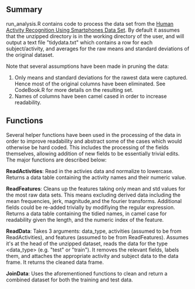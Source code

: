 ## Summary ##

run_analysis.R contains code to process the data set from the [Human Activity Recognition Using Smartphones Data Set](https://d396qusza40orc.cloudfront.net/getdata%2Fprojectfiles%2FUCI%20HAR%20Dataset.zip). By default it assumes that the unzipped directory is in the working directory of the user, and will output a text file "tidydata.txt" which contains a row for each subject/activity, and averages for the raw means and standard deviations of the original dataset.

Note that several assumptions have been made in pruning the data:

1. Only means and standard deviations for the rawest data were captured. Hence most of the original columns have been eliminated. See CodeBook.R for more details on the resulting set.
1. Names of columns have been camel cased in order to increase readability.

## Functions

Several helper functions have been used in the processing of the data in order to improve readability and abstract some of the cases which would otherwise be hard coded. This includes the processing of the fields themselves, allowing addition of new fields to be essentially trivial edits. The major functions are described below:

**ReadActivities**: Read in the activies data and normalize to lowercase. Returns a data table containing the activity names and their numeric value.

**ReadFeatures**: Cleans up the features taking only mean and std values for the most raw data sets. This means excluding derived data including the mean frequencies, jerk, magnitude,and the fourier transforms. Additional fields could be re-added trivially by modifiying the regular expression. Returns a data table containing the tidied names, in camel case for readability given the length, and the numeric index of the feature.

**ReadData**: Takes 3 arguments: data_type, activities (assumed to be from ReadActivities), and features (assumed to be from ReadFeatures). Assumes it's at the head of the unzipped dataset, reads the data for the type <data_type> (e.g. "test" or "train"). It removes the relevant fields, labels them, and attaches the appropriate activity and subject data to the data frame. It returns the cleaned data frame.

**JoinData**: Uses the aforementioned functions to clean and return a combined dataset for both the training and test data.

